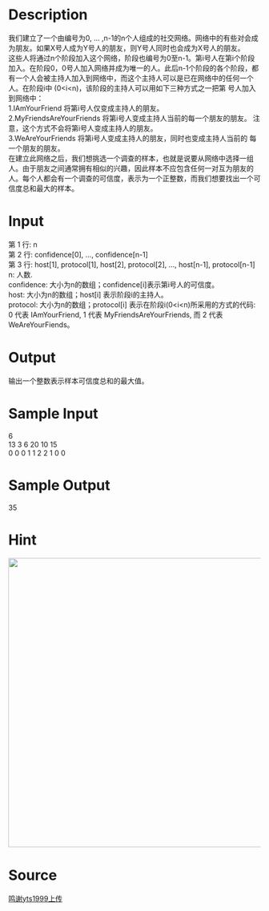 
# Description

<div class="content"><p>我们建立了一个由编号为0, ... ,n-1的n个人组成的社交网络。网络中的有些对会成为朋友。如果X号人成为Y号人的朋友，则Y号人同时也会成为X号人的朋友。<br/>
这些人将通过n个阶段加入这个网络，阶段也编号为0至n-1。第i号人在第i个阶段加入。在阶段0，0号人加入网络并成为唯一的人。此后n-1个阶段的各个阶段，都有一个人会被主持人加入到网络中，而这个主持人可以是已在网络中的任何一个人。在阶段i中 (0&lt;i&lt;n)，该阶段的主持人可以用如下三种方式之一把第 号人加入到网络中：<br/>
1.IAmYourFriend 将第i号人仅变成主持人的朋友。<br/>
2.MyFriendsAreYourFriends 将第i号人变成主持人当前的每一个朋友的朋友。 注意，这个方式不会将第i号人变成主持人的朋友。<br/>
3.WeAreYourFriends 将第i号人变成主持人的朋友，同时也变成主持人当前的 每一个朋友的朋友。<br/>
在建立此网络之后，我们想挑选一个调查的样本，也就是说要从网络中选择一组人。由于朋友之间通常拥有相似的兴趣，因此样本不应包含任何一对互为朋友的人。每个人都会有一个调查的可信度，表示为一个正整数，而我们想要找出一个可信度总和最大的样本。</p></div>

# Input

<div class="content"><p>第 1 行: n<br/>
第 2 行: confidence[0], ..., confidence[n-1]<br/>
第 3 行: host[1], protocol[1], host[2], protocol[2], ..., host[n-1], protocol[n-1]<br/>
n: 人数.<br/>
confidence: 大小为n的数组；confidence[i]表示第i号人的可信度。<br/>
host: 大小为n的数组；host[i] 表示阶段i的主持人。<br/>
protocol:  大小为n的数组；protocol[i] 表示在阶段i(0&lt;i&lt;n)所采用的方式的代码: 0 代表 IAmYourFriend, 1  代表 MyFriendsAreYourFriends, 而 2 代表WeAreYourFiends。</p></div>

# Output

<div class="content"><p>输出一个整数表示样本可信度总和的最大值。</p></div>

# Sample Input

<div class="content"><span class="sampledata">6<br/>
13 3 6 20 10 15<br/>
0 0 0 1 1 2 2 1 0 0</span></div>

# Sample Output

<div class="content"><span class="sampledata">35</span></div>

# Hint

<div class="content"><p></p><p><img width="566" height="577" alt="" src="source/bzoj/4366/img/aHR0cHM6Ly9seWRzeS5jb20vSnVkZ2VPbmxpbmUvdXBsb2FkLzIwMTUxMi9iYi5naWY=.gif"/></p><p></p></div>

# Source

<div class="content"><p><a href="problemset.php?search=鸣谢yts1999上传">鸣谢yts1999上传</a></p></div>


